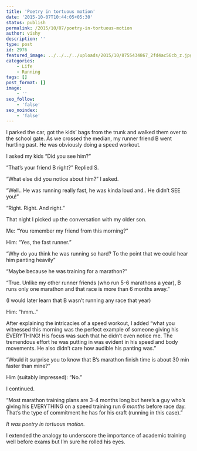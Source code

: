 ```yaml
---
title: 'Poetry in tortuous motion'
date: '2015-10-07T10:44:05+05:30'
status: publish
permalink: /2015/10/07/poetry-in-tortuous-motion
author: vishy
description: ''
type: post
id: 2976
featured_image: ../../../../uploads/2015/10/8755434867_2fd4ac56cb_z.jpg
categories: 
    - Life
    - Running
tags: []
post_format: []
image:
    - ''
seo_follow:
    - 'false'
seo_noindex:
    - 'false'
---
```


I parked the car, got the kids’ bags from the trunk and walked them over to the school gate. As we crossed the median, my runner friend B went hurtling past. He was obviously doing a speed workout.

I asked my kids “Did you see him?”

“That’s your friend B right?” Replied S.

“What else did you notice about him?” I asked.

“Well.. He was running really fast, he was kinda loud and.. He didn’t SEE you!”

“Right. Right. And right.”

That night I picked up the conversation with my older son.

Me: “You remember my friend from this morning?”

Him: “Yes, the fast runner.”

“Why do you think he was running so hard? To the point that we could hear him panting heavily”

“Maybe because he was training for a marathon?”

“True. Unlike my other runner friends (who run 5-6 marathons a year), B runs only one marathon and that race is more than 6 months away.”

(I would later learn that B wasn’t running any race that year)

Him: “hmm..”

After explaining the intricacies of a speed workout, I added “what you witnessed this morning was the perfect example of someone giving his EVERYTHING! His focus was such that he didn’t even notice me. The tremendous effort he was putting in was evident in his speed and body movements. He also didn’t care how audible his panting was.”

“Would it surprise you to know that B’s marathon finish time is about 30 min faster than mine?”

Him (suitably impressed): “No.”

I continued.

“Most marathon training plans are 3-4 months long but here’s a guy who’s giving his EVERYTHING on a speed training run *6 months* before race day. That’s the type of commitment he has for his craft (running in this case).”

*It was poetry in tortuous motion.*

I extended the analogy to underscore the importance of academic training well before exams but I’m sure he rolled his eyes.

